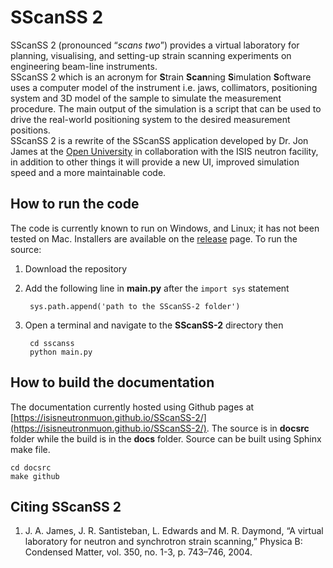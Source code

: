 SScanSS 2
=================
SScanSS 2 (pronounced “*scans two*”) provides a virtual laboratory for planning, visualising, and setting-up strain scanning experiments on engineering beam-line instruments.  
SScanSS 2 which is an acronym for **S**train **Scan**ning **S**imulation **S**oftware uses a computer model of the instrument i.e. jaws, collimators, positioning system and 3D model of the sample to simulate the measurement procedure. The main output of the simulation is a script that can be used to drive the real-world positioning system to the desired measurement positions.  
SScanSS 2 is a rewrite of the SScanSS application developed by Dr. Jon James at the [Open University](http://www.open.ac.uk) in collaboration with the ISIS neutron facility, in addition to other things it will provide a new UI, improved simulation speed and a more maintainable code. 
  
How to run the code
--------------------
The code is currently known to run on Windows, and Linux; it has not been tested on Mac. Installers are available on the
[release](https://github.com/ISISNeutronMuon/SScanSS-2/releases) page. To run the source:

1. Download the repository 
2. Add the following line in **main.py** after the ``import sys`` statement  

        sys.path.append('path to the SScanSS-2 folder')
3. Open a terminal and navigate to the **SScanSS-2** directory then  
        
        cd sscanss
        python main.py

How to build the documentation
------------------------------
The documentation currently hosted using Github pages at [https://isisneutronmuon.github.io/SScanSS-2/](https://isisneutronmuon.github.io/SScanSS-2/).
The source is in **docsrc** folder while the build is in the **docs** folder. Source can be  built using Sphinx make file.

    cd docsrc
    make github


Citing SScanSS 2
----------------
1. J. A. James, J. R. Santisteban, L. Edwards and M. R. Daymond, “A virtual laboratory for neutron and synchrotron strain scanning,” Physica B: Condensed Matter, vol. 350, no. 1-3, p. 743–746, 2004. 